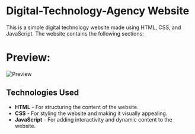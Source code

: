 # Digital-Technology-Agency Website

This is a simple digital technology website made using HTML, CSS, and JavaScript. The website contains the following sections:

# Preview:  
![Preview](https://github.com/Noorislam-51/Digital-Technology-Agency/assets/172569034/c1f499fd-e808-414f-aadb-d9a0ccff05e6)

## Technologies Used

- **HTML** - For structuring the content of the website.
- **CSS** - For styling the website and making it visually appealing.
- **JavaScript** - For adding interactivity and dynamic content to the website.

